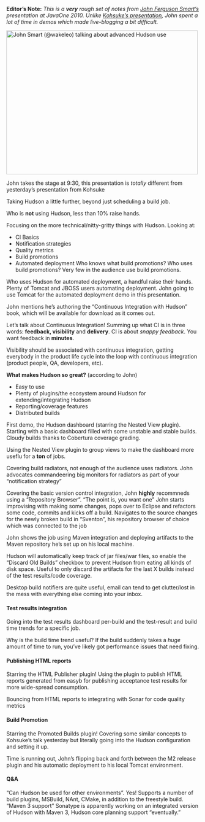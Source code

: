 **Editor’s Note:** _This is a **very** rough set of notes from [John Ferguson Smart’s](http://twitter.com/wakeleo) presentation at JavaOne 2010. Unlike [Kohsuke’s presentation](http://www.hudson-labs.org/content/live-blog-kohsukes-presentation-javaone), John spent a lot of time in demos which made live-blogging a bit difficult._

[<img src="http://farm5.static.flickr.com/4129/5012383102_cf258075a6.jpg" alt="John Smart (@wakeleo) talking about advanced Hudson use" width="500" height="375" />](http://www.flickr.com/photos/hudsonlabs/5012383102/ "John Smart (@wakeleo) talking about advanced Hudson use by hudson.labs, on Flickr")

John takes the stage at 9:30, this presentation is _totally_ different from yesterday’s presentation from Kohsuke

Taking Hudson a little further, beyond just scheduling a build job.

Who is **not** using Hudson, less than 10% raise hands.

Focusing on the more technical/nitty-gritty things with Hudson. Looking at:

- CI Basics
- Notification strategies
- Quality metrics
- Build promotions
- Automated deployment Who knows what build promotions? Who uses build promotions? Very few in the audience use build promotions.

Who uses Hudson for automated deployment, a handful raise their hands. Plenty of Tomcat and JBOSS users automating deployment. John going to use Tomcat for the automated deployment demo in this presentation.

John mentions he’s authoring the “Continuous Integration with Hudson” book, which will be available for download as it comes out.

Let’s talk about Continuous Integration! Summing up what CI is in three words: **feedback, visibility** and **delivery**. CI is about _snappy feedback_. You want feedback in **minutes**.

Visibility should be associated with continuous integration, getting everybody in the product life cycle into the loop with continuous integration (product people, QA, developers, etc).

**What makes Hudson so great?** (according to John)

- Easy to use
- Plenty of plugins/the ecosystem around Hudson for extending/integrating Hudson
- Reporting/coverage features
- Distributed builds

First demo, the Hudson dashboard (starring the Nested View plugin). Starting with a basic dashboard filled with some unstable and stable builds. Cloudy builds thanks to Cobertura coverage grading.

Using the Nested View plugin to group views to make the dashboard more useflu for a **ton** of jobs.

Covering build radiators, not enough of the audience uses radiators. John advocates commandeering big monitors for radiators as part of your “notification strategy”

Covering the basic version control integration, John **highly** recommneds using a “Repository Browser”. “The point is, you want one” John starts improvising with making some changes, pops over to Eclipse and refactors some code, commits and kicks off a build. Navigates to the source changes for the newly broken build in “Sventon”, his repository browser of choice which was connected to the job

John shows the job using Maven integration and deploying artifacts to the Maven repository he’s set up on his local machine.

Hudson will automatically keep track of jar files/war files, so enable the “Discard Old Builds” checkbox to prevent Hudson from eating all kinds of disk space. Useful to only discard the artifacts for the last X builds instead of the test results/code coverage.

Desktop build notifiers are quite useful, email can tend to get clutter/lost in the mess with everything else coming into your inbox.

#### Test results integration

Going into the test results dashboard per-build and the test-result and build time trends for a specific job.

Why is the build time trend useful? If the build suddenly takes a _huge_ amount of time to run, you’ve likely got performance issues that need fixing.

#### Publishing HTML reports

Starring the HTML Publisher plugin! Using the plugin to publish HTML reports generated from easyb for publishing acceptance test results for more wide-spread consumption.

Bouncing from HTML reports to integrating with Sonar for code quality metrics

#### Build Promotion

Starring the Promoted Builds plugin! Covering some similar concepts to Kohsuke’s talk yesterday but literally going into the Hudson configuration and setting it up.

Time is running out, John’s flipping back and forth between the M2 release plugin and his automatic deployment to his local Tomcat environment.

#### Q&A

“Can Hudson be used for other environments”. Yes! Supports a number of build plugins, MSBuild, NAnt, CMake, in addition to the freestyle build. “Maven 3 support” Sonatype is apparently working on an integrated version of Hudson with Maven 3, Hudson core planning support “eventually.”
